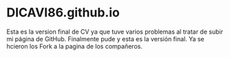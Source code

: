 # DICAVI86.github.io

Esta es la version final de CV ya que tuve varios problemas al tratar de subir mi página de GitHub.
Finalmente pude y esta es la versión final.
Ya se hcieron los Fork a la pagina de los compañeros.
